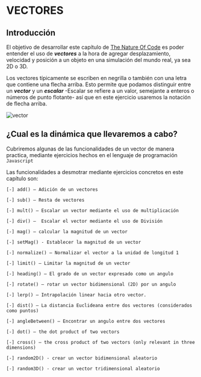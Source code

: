 # VECTORES

## Introducción
El objetivo de desarrollar este capítulo de [The Nature Of Code](http://natureofcode.com) es poder entender el uso de **_vectores_** a la hora de agregar desplazamiento, velocidad y posición a un objeto en una simulación del mundo real, ya sea 2D o 3D.

Los vectores típicamente se escriben en negrilla o también con una letra que contiene una flecha arriba. Esto permite que podamos distinguir entre un **_vector_** y un **_escalar_** -Escalar se refiere a un valor, semejante a enteros o números de punto flotante- así que en este ejercicio usaremos la notación de flecha arriba.

![vector](https://i.stack.imgur.com/Gz06o.png)

## ¿Cual es la dinámica que llevaremos a cabo?

Cubriremos algunas de las funcionalidades de un vector de manera practica, mediante ejercicios hechos en el lenguaje de programación `Javascript` 

Las funcionalidades a desmotrar mediante ejercicios concretos en este capítulo son:

	[-] add() — Adición de un vectores

	[-] sub() — Resta de vectores

	[-] mult() — Escalar un vector mediante el uso de multiplicación

	[-] div() —  Escalar el vector mediante el uso de División

	[-] mag() — calcular la magnitud de un vector

	[-] setMag() - Establecer la magnitud de un vector

	[-] normalize() — Normalizar el vector a la unidad de longitud 1

	[-] limit() — Limitar la magnitud de un vector

	[-] heading() — El grado de un vector expresado como un angulo

	[-] rotate() — rotar un vector bidimensional (2D) por un angulo
	
	[-] lerp() — Intrapolación linear hacia otro vector.

	[-] dist() — La distancia Euclideana entre dos vectores (considerados como puntos)

	[-] angleBetween() — Encontrar un angulo entre dos vectores

	[-] dot() — the dot product of two vectors

	[-] cross() — the cross product of two vectors (only relevant in three dimensions)

	[-] random2D() - crear un vector bidimensional aleatorio

	[-] random3D() - crear un vector tridimensional aleatorio